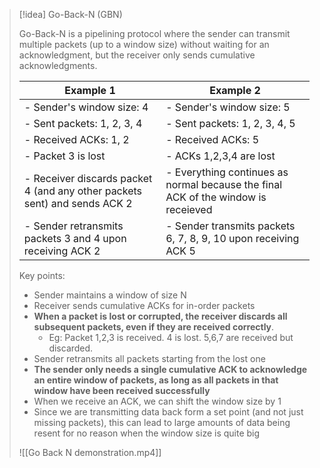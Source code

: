 > [!idea] Go-Back-N (GBN)
>
> Go-Back-N is a pipelining protocol where the sender can transmit multiple packets (up to a window size) without waiting for an acknowledgment, but the receiver only sends cumulative acknowledgments.
>
> | Example 1                                                                  | Example 2                                                                         |
> |---------------------------------------------------------------------------|----------------------------------------------------------------------------------|
> | - Sender's window size: 4                                                 | - Sender's window size: 5                                                       |
> | - Sent packets: 1, 2, 3, 4                                                | - Sent packets: 1, 2, 3, 4, 5                                                   |
> | - Received ACKs: 1, 2                                                     | - Received ACKs: 5                                                     |
> | - Packet 3 is lost                                                        | - ACKs 1,2,3,4 are lost                                                            |
> | - Receiver discards packet 4 (and any other packets sent) and sends ACK 2 | - Everything continues as normal because the final ACK of the window is receieved                        |
> | - Sender retransmits packets 3 and 4 upon receiving ACK 2                 |   - Sender transmits packets 6, 7, 8, 9, 10 upon receiving ACK 5                       |
>                                                                     
>
> Key points:
> - Sender maintains a window of size N
> - Receiver sends cumulative ACKs for in-order packets
> - **When a packet is lost or corrupted, the receiver discards all subsequent packets, even if they are received correctly**. 
> 	- Eg: Packet 1,2,3 is received. 4 is lost. 5,6,7 are received but discarded. 
> - Sender retransmits all packets starting from the lost one
> - **The sender only needs a single cumulative ACK to acknowledge an entire window of packets, as long as all packets in that window have been received successfully**
> - When we receive an ACK, we can shift the window size by 1
> - Since we are transmitting data back form a set point (and not just missing packets), this can lead to large amounts of data being resent for no reason when the window size is quite big
>
>![[Go Back N demonstration.mp4]]

